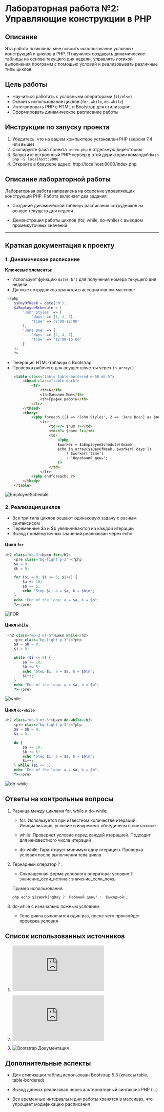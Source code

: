 # Лабораторная работа №2: Управляющие конструкции в PHP

## Описание
Эта работа позволила мне освоить использование условных конструкций и циклов в PHP. Я научился создавать динамические таблицы на основе текущего дня недели, управлять логикой выполнения программ с помощью условий и реализовывать различные типы циклов.

## Цель работы
- Научиться работать с условными операторами (`if/else`)
- Освоить использование циклов (`for`, `while`, `do-while`)
- Интегрировать PHP с HTML и Bootstrap для стилизации
- Сформировать динамическое расписание работы

## Инструкции по запуску проекта
1. Убедитесь, что на вашем компьютере установлен PHP (версия 7.4 или выше)
2. Скопируйте файл проекта `index.php` в отдельную директорию
3. Запустите встроенный PHP-сервер в этой дериктории командой:```bash php -S localhost:8000 ```
4. Откройте в браузере адрес: http://localhost:8000/index.php

## Описание лабораторной работы
Лабораторная работа направлена на освоение управляющих конструкций PHP. Работа включает два задания:

- Создание динамической таблицы расписания сотрудников на основе текущего дня недели

- Демонстрация работы циклов (for, while, do-while) с выводом промежуточных значений

---

## Краткая документация к проекту

### 1. Динамическое расписание

**Ключевые элементы:**
- Использует функцию `date('N')` для получения номера текущего дня недели
- Данные сотрудников хранятся в ассоциативном массиве:
  
```php
 <?php
    $sDayOfWeek = date('N'); 
    $aEmployeeSchedule = [
        'John Styles' => [
            'days' => [1, 3, 5],
            'time' => '8:00-12:00'
        ],
        'Jane Doe' => [
            'days' => [2, 4, 6],
            'time' => '12:00-16:00'
        ]
    ];
    ?>
```
- Генерация HTML-таблицы с Bootstrap
- Проверка рабочего дня осуществляется через `in_array()`

```html
    <table class="table table-bordered w-50 mb-5">
        <thead class="table-dark">
            <tr>
                <th>№</th>
                <th>Фамилия Имя</th>
                <th>График работы</th>
            </tr>
        </thead>
        <tbody>
            <?php foreach ([1 => 'John Styles', 2 => 'Jane Doe'] as $num => $name): ?>
                <tr>
                    <td><?= $num ?></td>
                    <td><?= $name ?></td>
                    <td>
                        <?php
                        $worker = $aEmployeeSchedule[$name];
                        echo in_array($sDayOfWeek, $worker['days'])
                            ? $worker['time']
                            : 'Нерабочий день';
                        ?>
                    </td>
                </tr>
            <?php endforeach; ?>
        </tbody>
    </table>
```

![EmployeeSchedule](https://github.com/user-attachments/assets/4cb9978a-c1c5-4a96-95a3-91d500912edc)


### 2. Реализация циклов

- Все три типа циклов решают одинаковую задачу с разным синтаксисом
- Переменные $a и $b увеличиваются на каждой итерации
- Вывод промежуточных значений реализован через echo

#### Цикл `for`

```php
<h2 class="mb-3">Цикл for</h2>
    <pre class="bg-light p-3"><?php
    $a = 0;
    $b = 0;

    for ($i = 0; $i <= 5; $i++) {
        $a += 10;
        $b += 5;
        echo "Step $i: a = $a, b = $b\n";
    }
    echo "End of the loop: a = $a, b = $b";
    ?></pre>
```

![FOR](https://github.com/user-attachments/assets/51146904-12a6-498a-a6b3-3aece1a24e4c)

#### Цикл `while`

```php
 <h2 class="mb-3 mt-5">Цикл while</h2>
    <pre class="bg-light p-3"><?php
    $a = $b = 0;
    $i = 0;

    while ($i <= 5) {
        $a += 10;
        $b += 5;
        echo "Step $i: a = $a, b = $b\n";
        $i++;
    }
    echo "End of the loop: a = $a, b = $b";
    ?></pre>
```

![while](https://github.com/user-attachments/assets/454598c9-eb0a-4b90-853f-b458b2a4a52f)

#### Цикл `do-while`

```php
<h2 class="mb-3 mt-5">Цикл do-while</h2>
    <pre class="bg-light p-3"><?php
    $a = $b = 0;
    $i = 0;

    do {
        $a += 10;
        $b += 5;
        echo "Step $i: a = $a, b = $b\n";
        $i++;
    } while ($i <= 5);
    echo "End of the loop: a = $a, b = $b";
    ?></pre>
```

![do-while](https://github.com/user-attachments/assets/ee2e6487-5fa2-46b0-9037-41acc0984447)

## Ответы на контрольные вопросы

1. Разница между циклами for, while и do-while:
   
    - for: Используется при известном количестве итераций. Инициализация, условие и инкремент объединены в синтаксисе

    - while: Проверяет условие перед каждой итерацией. Подходит для неизвестного числа итераций

    - do-while: Гарантирует минимум одну итерацию. Проверка условия после выполнения тела цикла

2. Тернарный оператор ? :
   
    - Сокращенная форма условного оператора: условие ? значение_если_истина : значение_если_ложь

    Пример использования:

    ```php echo $isWorkingDay ? 'Рабочий день' : 'Выходной';```

3. do-while с изначально ложным условием
   
    - Тело цикла выполнится один раз, после чего произойдет проверка условия

## Список использованных источников

  1. ![PHP: Управляющие конструкции](https://github.com/MSU-Courses/advanced-web-programming/blob/main/03_Data_Types/03_06_Control_Structures.md)

  2. ![PHP date() функция](https://www.php.net/manual/ru/function.date.php)

  3. ![Bootstrap Документация](https://getbootstrap.com/docs/5.3/getting-started/introduction/)

## Дополнительные аспекты

- Для стилизации таблиц использован Bootstrap 5.3 (классы table, table-bordered)

- Вывод данных реализован через альтернативный синтаксис PHP (<?php foreach(): ?>...<?php endforeach; ?>)

- Все временные интервалы и дни работы хранятся в массивах, что упрощает модификацию расписания
